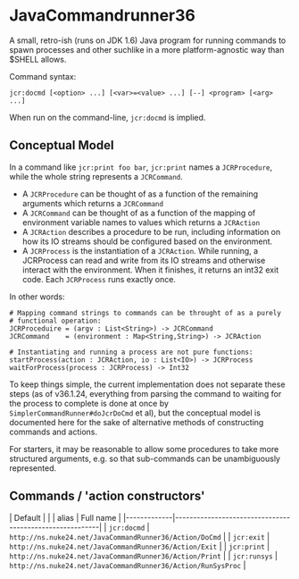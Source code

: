 # JavaCommandrunner36

A small, retro-ish (runs on JDK 1.6) Java program for running commands
to spawn processes and other suchlike in a more platform-agnostic way
than $SHELL allows.

Command syntax:

```
jcr:docmd [<option> ...] [<var>=<value> ...] [--] <program> [<arg> ...]
```

When run on the command-line, `jcr:docmd` is implied.

## Conceptual Model

In a command like `jcr:print foo bar`, `jcr:print` names a `JCRProcedure`,
while the whole string represents a `JCRCommand`.

- A `JCRProcedure` can be thought of as a function of
  the remaining arguments which returns a `JCRCommand`
- A `JCRCommand` can be thought of as a function of the
  mapping of environment variable names to values
  which returns a `JCRAction`
- A `JCRAction` describes a procedure to be run,
  including information on how its IO streams should be configured
  based on the environment.
- A `JCRProcess` is the instantiation of a `JCRAction`.
  While running, a JCRProcess can read and write from its IO
  streams and otherwise interact with the environment.
  When it finishes, it returns an int32 exit code.
  Each `JCRProcess` runs exactly once.

In other words:
```
# Mapping command strings to commands can be throught of as a purely
# functional operation:
JCRProceduire = (argv : List<String>) -> JCRCommand
JCRCommand    = (environment : Map<String,String>) -> JCRAction

# Instantiating and running a process are not pure functions:
startProcess(action : JCRAction, io : List<IO>) -> JCRProcess
waitForProcess(process : JCRProcess) -> Int32
```

To keep things simple, the current implementation does not separate these steps
(as of v36.1.24, everything from parsing the command to waiting for the process
to complete is done at once by `SimplerCommandRunner#doJcrDoCmd` et al),
but the conceptual model is documented here for the sake of alternative
methods of constructing commands and actions.

For starters, it may be reasonable to allow some procedures to take
more structured arguments, e.g. so that sub-commands can be unambiguously
represented.

## Commands / 'action constructors'

|  Default    |                                                         |
|   alias     |  Full name                                              |
|-------------|---------------------------------------------------------|
| `jcr:docmd` | `http://ns.nuke24.net/JavaCommandRunner36/Action/DoCmd` |
| `jcr:exit`  | `http://ns.nuke24.net/JavaCommandRunner36/Action/Exit`  |
| `jcr:print` | `http://ns.nuke24.net/JavaCommandRunner36/Action/Print` |
| `jcr:runsys` | `http://ns.nuke24.net/JavaCommandRunner36/Action/RunSysProc` |
